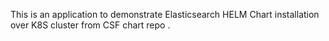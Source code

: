 This is an application to demonstrate Elasticsearch HELM Chart installation over K8S cluster from CSF chart repo .
